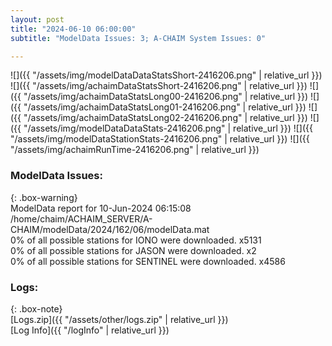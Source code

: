 ```yaml
---
layout: post
title: "2024-06-10 06:00:00"
subtitle: "ModelData Issues: 3; A-CHAIM System Issues: 0"

---
```


![]({{ "/assets/img/modelDataDataStatsShort-2416206.png" | relative_url }})
![]({{ "/assets/img/achaimDataStatsShort-2416206.png" | relative_url }})
![]({{ "/assets/img/achaimDataStatsLong00-2416206.png" | relative_url }})
![]({{ "/assets/img/achaimDataStatsLong01-2416206.png" | relative_url }})
![]({{ "/assets/img/achaimDataStatsLong02-2416206.png" | relative_url }})
![]({{ "/assets/img/modelDataDataStats-2416206.png" | relative_url }})
![]({{ "/assets/img/modelDataStationStats-2416206.png" | relative_url }})
![]({{ "/assets/img/achaimRunTime-2416206.png" | relative_url }})


### ModelData Issues:  
  
{: .box-warning}  
 ModelData report for 10-Jun-2024 06:15:08   
 /home/chaim/ACHAIM_SERVER/A-CHAIM/modelData/2024/162/06/modelData.mat   
 0% of all possible stations for IONO were downloaded. x5131   
 0% of all possible stations for JASON were downloaded. x2   
 0% of all possible stations for SENTINEL were downloaded. x4586   
  


### Logs:  
  
{: .box-note}  
[Logs.zip]({{ "/assets/other/logs.zip" | relative_url }})  
[Log Info]({{ "/logInfo" | relative_url }})  
